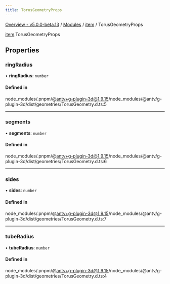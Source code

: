 ```yaml
---
title: TorusGeometryProps
---
```


[Overview - v5.0.0-beta.13](../../README.en.md) / [Modules](../../modules.en.md) / [item](../../modules/item.en.md) / TorusGeometryProps

[item](../../modules/item.en.md).TorusGeometryProps

## Properties

### ringRadius

• **ringRadius**: `number`

#### Defined in

node_modules/.pnpm/@antv+g-plugin-3d@1.9.15/node_modules/@antv/g-plugin-3d/dist/geometries/TorusGeometry.d.ts:5

---

### segments

• **segments**: `number`

#### Defined in

node_modules/.pnpm/@antv+g-plugin-3d@1.9.15/node_modules/@antv/g-plugin-3d/dist/geometries/TorusGeometry.d.ts:6

---

### sides

• **sides**: `number`

#### Defined in

node_modules/.pnpm/@antv+g-plugin-3d@1.9.15/node_modules/@antv/g-plugin-3d/dist/geometries/TorusGeometry.d.ts:7

---

### tubeRadius

• **tubeRadius**: `number`

#### Defined in

node_modules/.pnpm/@antv+g-plugin-3d@1.9.15/node_modules/@antv/g-plugin-3d/dist/geometries/TorusGeometry.d.ts:4
